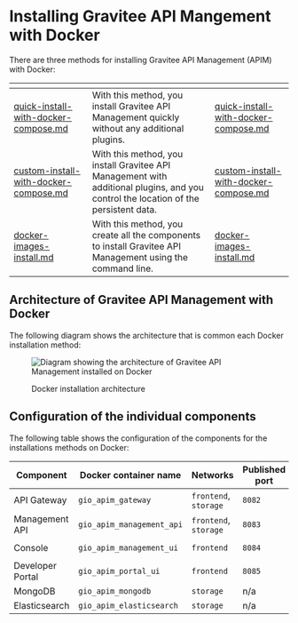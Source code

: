 # Installing Gravitee API Mangement with Docker

There are three methods for installing Gravitee API Management (APIM) with Docker:

<table data-view="cards"><thead><tr><th data-type="content-ref"></th><th></th><th data-hidden data-card-target data-type="content-ref"></th></tr></thead><tbody><tr><td><a href="quick-install-with-docker-compose.md">quick-install-with-docker-compose.md</a></td><td>With this method, you install Gravitee API Management quickly without any additional plugins.     </td><td><a href="quick-install-with-docker-compose.md">quick-install-with-docker-compose.md</a></td></tr><tr><td><a href="custom-install-with-docker-compose.md">custom-install-with-docker-compose.md</a></td><td>With this method, you install Gravitee API Management with additional plugins, and you control the location of the persistent data.             </td><td><a href="custom-install-with-docker-compose.md">custom-install-with-docker-compose.md</a></td></tr><tr><td><a href="docker-images-install.md">docker-images-install.md</a></td><td>With this method, you create all the components to install Gravitee API Management using the command line.             </td><td><a href="docker-images-install.md">docker-images-install.md</a></td></tr></tbody></table>

## Architecture of Gravitee API Management with Docker

The following diagram shows the architecture that is common each Docker installation method:

<figure><img src="https://docs.gravitee.io/images/apim/3.x/installation/docker/apim_simple_docker_architecture.png" alt="Diagram showing the architecture of Gravitee API Management installed on Docker"><figcaption><p>Docker installation architecture</p></figcaption></figure>



## Configuration of the individual components

The following table shows the configuration of the components for the installations methods on Docker:

<table><thead><tr><th width="140">Component</th><th width="227">Docker container name</th><th width="103">Networks</th><th width="152">Published port</th><th>Storage</th></tr></thead><tbody><tr><td>API Gateway</td><td><code>gio_apim_gateway</code></td><td><code>frontend</code>, <code>storage</code></td><td><code>8082</code></td><td><code>/gravitee/apim-gateway</code></td></tr><tr><td>Management API</td><td><code>gio_apim_management_api</code></td><td><code>frontend</code>, <code>storage</code></td><td><code>8083</code></td><td><code>/gravitee/apim-management-api</code></td></tr><tr><td>Console</td><td><code>gio_apim_management_ui</code></td><td><code>frontend</code></td><td><code>8084</code></td><td><code>/gravitee/apim-management-ui</code></td></tr><tr><td>Developer Portal</td><td><code>gio_apim_portal_ui</code></td><td><code>frontend</code></td><td><code>8085</code></td><td><code>/gravitee/apim-portal-ui</code></td></tr><tr><td>MongoDB</td><td><code>gio_apim_mongodb</code></td><td><code>storage</code></td><td>n/a</td><td><code>/gravitee/mongodb</code></td></tr><tr><td>Elasticsearch</td><td><code>gio_apim_elasticsearch</code></td><td><code>storage</code></td><td>n/a</td><td><code>/gravitee/elasticsearch</code></td></tr></tbody></table>
